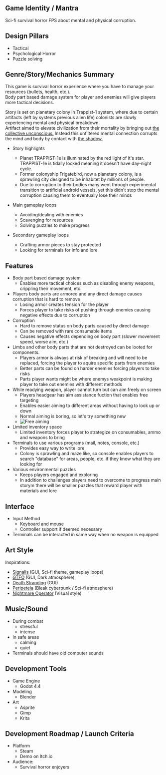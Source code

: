 ## Game Identity / Mantra
Sci-fi survival horror FPS about mental and physical corruption.
## Design Pillars
- Tactical
- Psychological Horror
- Puzzle solving
## Genre/Story/Mechanics Summary
This game is survival horror experience where you have to manage your resources (bullets, health, etc.).  
Body part based damage system for player and enemies will give players more tactical decisions.  

Story is set on planetary colony in Trappist-1 system, where due to certain artifacts (left by systems previous alien life) colonists are slowly experiencing mental and physical breakdown.  
Artifact aimed to elevate civilization from their mortality by bringing out [the collective unconscious.](https://en.wikipedia.org/wiki/Collective_unconscious) Instead this unfiltered mental connection corrupts the mind and body by contact with [the shadow.](https://en.wikipedia.org/wiki/Shadow_(psychology))
- Story highlights
	- Planet TRAPPIST-1e is illuminated by the red light of it's star. TRAPPIST-1e is tidally locked meaning it doesn't have day-night cycle.
	- Former colonyship Frigatebird, now a planetary colony, is a sprawling city designed to be inhabitet by millions of people.
 	- Due to corruption to their bodies many went through experimental transition to artificial android vessels, yet this didn't stop the mental corruption causing them to eventually lose their minds

- Main gameplay loops
	- Avoiding/dealing with enemies
	- Scavenging for resources
	- Solving puzzles to make progress
- Secondary gameplay loops
	- Crafting armor pieces to stay protected
	- Looking for terminals for info and lore
## Features
- Body part based damage system
	- Enables more tactical choices such as disabling enemy weapons, crippling their movement, etc.
- Players body parts are armored and any direct damage causes corruption that is hard to remove
	- Losing armor creates tension for the player
 	- Forces player to take risks of pushing through enemies causing negative effects due to corruption
- Corruption
	- Hard to remove status on body parts caused by direct damage
 	- Can be removed with rare consumable items
  	- Causes negative effects depending on body part (slower movement speed, worse aim, etc.)
- Limbs and other body parts that are not destroyed can be looted for components.
	- Players armor is always at risk of breaking and will need to be replaced, forcing the player to aquire specific parts from enemies
 	- Better parts can be found on harder enemies forcing players to take risks
  	- Parts player wants might be where enemys weakpoint is making player to take out enemies with different methods
- While readying weapon, player cannot turn but can aim freely on screen
	- Players headgear has aim assistance fuction that enables free targeting
 	- Enables easier aiming to different areas without having to look up or down
 	- Normal aiming is boring, so let's try something new
	- ![Free aiming](free_aim.gif)
- Limited inventory space
	- Limited inventory forces player to strategize on consumables, ammo and weapons to bring
- Terminals to use various programs (mail, notes, console, etc.)
	- Provides easy way to write lore
 	- Colony is sprawling and maze like, so console enables players to search "database" for areas, people, etc. if they know what they are looking for
- Various environmental puzzles
	- Keeps players engaged and exploring
 	- In addition to challenges players need to overcome to progress main storym there will be smaller puzzles that reward player with materials and lore
## Interface
- Input Method
	- Keyboard and mouse
	- Controller support if deemed necessary
- Terminals can be interacted in same way when no weapon is equipped
## Art Style
Inspirations:
- [Signalis](https://store.steampowered.com/app/1262350/SIGNALIS/) (GUI, Sci-fi theme, gameplay loops)
- [GTFO](https://store.steampowered.com/app/493520/GTFO/) (GUI, Dark atmosphere)
- [Death Stranding](https://store.steampowered.com/app/1850570/DEATH_STRANDING_DIRECTORS_CUT/) (GUI)
- [Peripeteia](https://store.steampowered.com/app/1437760/Peripeteia/) (Bleak cyberpunk / Sci-fi atmosphere)
- [Nightmare Operator](https://store.steampowered.com/app/2957360/NIGHTMARE_OPERATOR/) (Visual style)
## Music/Sound
- During combat
	- stressful
	- intense
- In safe areas
	- calming
	- quiet
- Terminals should have old computer sounds
## Development Tools
- Game Engine
	- Godot 4.4
- Modeling
	- Blender
- Art
	- Asprite
	- Gimp
	- Krita
## Development Roadmap / Launch Criteria
- Platform
	- Steam
	- Demo on Itch.io
-  Audience:
	- Survival horror enjoyers
